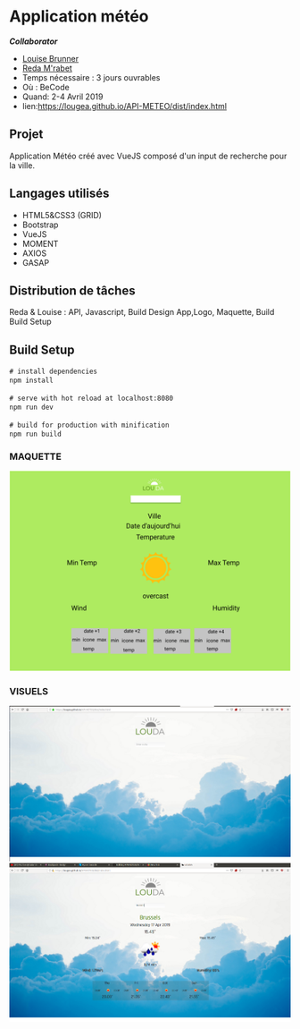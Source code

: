 # Application météo

***Collaborator*** 

- [Louise Brunner](https://github.com/lougea)
- [Reda M'rabet](https://github.com/redamrabet)
- Temps nécessaire : 3 jours ouvrables
- Où : BeCode 
- Quand: 2-4 Avril 2019
- lien:https://lougea.github.io/API-METEO/dist/index.html

## Projet

Application Météo créé avec VueJS composé d'un input de recherche pour la ville.

## Langages utilisés

- HTML5&CSS3 (GRID)
- Bootstrap
- VueJS
- MOMENT
- AXIOS
- GASAP

## Distribution de tâches

Reda & Louise : API, Javascript, Build  Design App,Logo, Maquette, Build
Build Setup

## Build Setup

```
# install dependencies
npm install

# serve with hot reload at localhost:8080
npm run dev

# build for production with minification
npm run build
```
### MAQUETTE
![](./dist/img/maquette.png)

### VISUELS
![](./dist/img/visu1.png)
![](./dist/img/visu2.png)





